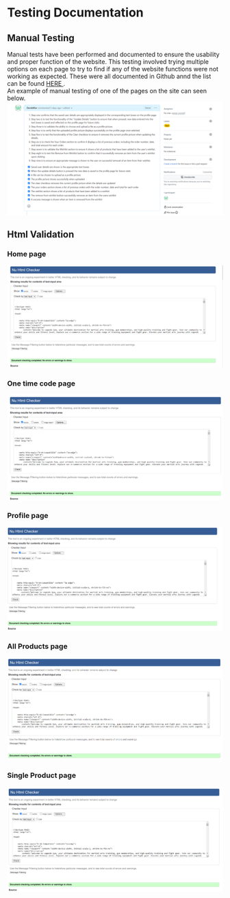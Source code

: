 # Testing Documentation

## Manual Testing
Manual tests have been performed and documented to ensure the usability and proper function of the website. This testing involved trying multiple options on each page to try to find if any of the website functions were not working as expected. These were all documented in Github annd the list can be found <a href="https://legends-gym-b229ec203712.herokuapp.com/"> HERE </a>. <br> An example of manual testing of one of the pages on the site can seen below.
<img src="media/manual.png" alt="Manual Testing screenshot">

## Html Validation
### Home page
<img src="media/homehtml.png" alt="Validation Testing screenshot">

### One time code page
<img src="media/codehtml.png" alt="Validation Testing screenshot">

### Profile page
<img src="media/profilehtml.png" alt="Validation Testing screenshot">

### All Products page
<img src="media/allproductshtml.png" alt="Validation Testing screenshot">

### Single Product page
<img src="media/singleproducthtml.png" alt="Validation Testing screenshot">
